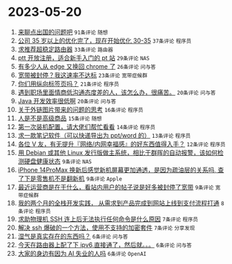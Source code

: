 # 2023-05-20

1. [来聊点出国的问题吧](https://www.v2ex.com/t/941463) `91条评论` `随想`
1. [公司 35 岁以上的优化完了，现在开始优化 30-35](https://www.v2ex.com/t/941475) `37条评论` `程序员`
1. [求推荐超稳定路由器](https://www.v2ex.com/t/941489) `33条评论` `路由器`
1. [ptt 开放注册，适合新手入门的 pt 站](https://www.v2ex.com/t/941465) `29条评论` `NAS`
1. [有多少人从 edge 又换回 chrome 了](https://www.v2ex.com/t/941504) `26条评论` `问与答`
1. [宽带被封停？我这速率不达标](https://www.v2ex.com/t/941488) `23条评论` `宽带症候群`
1. [你们用纵向标签页吗？](https://www.v2ex.com/t/941476) `21条评论` `程序员`
1. [遇到职场里面情商低沟通态度差的人，该怎么办，很痛苦。](https://www.v2ex.com/t/941479) `20条评论` `问与答`
1. [Java 开发效率很低啊](https://www.v2ex.com/t/941452) `20条评论` `问与答`
1. [关于外链图片带来的问题的思考](https://www.v2ex.com/t/941497) `16条评论` `程序员`
1. [人是不是高级商品](https://www.v2ex.com/t/941524) `15条评论` `随想`
1. [第一次装机配置，请大佬们帮忙看看](https://www.v2ex.com/t/941500) `14条评论` `程序员`
1. [求一款笔记软件（可以快递导出为 ppt/word 的）](https://www.v2ex.com/t/941459) `13条评论` `程序员`
1. [各位 V 友，有无提升『网络/内网幸福感』的好东西值得入手？](https://www.v2ex.com/t/941458) `12条评论` `程序员`
1. [用 Debian 或其他 Linux 发行版做主系统，相比于群晖的自动报警，该如何检测硬盘健康状态](https://www.v2ex.com/t/941494) `9条评论` `NAS`
1. [iPhone 14ProMax 换新后感觉新机屏幕更加通透，是因为疏油层的关系吗, 查了下是零售机不是翻新机](https://www.v2ex.com/t/941487) `9条评论` `Apple`
1. [最近运营商是在干什么，看站内用户的帖子说是好多被封停了宽带](https://www.v2ex.com/t/941481) `9条评论` `宽带症候群`
1. [我的两个月的全栈开发实践， 从需求到产品完成到网站上线到支付流程打通](https://www.v2ex.com/t/941457) `8条评论` `程序员`
1. [求助物理机 SSH 连上后无法执行任何命令是什么原因](https://www.v2ex.com/t/941522) `7条评论` `程序员`
1. [解决 ssh 爆破的一个方法，使用不支持的加密套件](https://www.v2ex.com/t/941464) `7条评论` `分享发现`
1. [湿气是真实存在的东西吗？](https://www.v2ex.com/t/941543) `6条评论` `问与答`
1. [今天在路由器上配了下 ipv6,直接通了，然后就。。。](https://www.v2ex.com/t/941506) `6条评论` `问与答`
1. [大家的身边有因为 AI 失业的人吗](https://www.v2ex.com/t/941492) `6条评论` `OpenAI`

